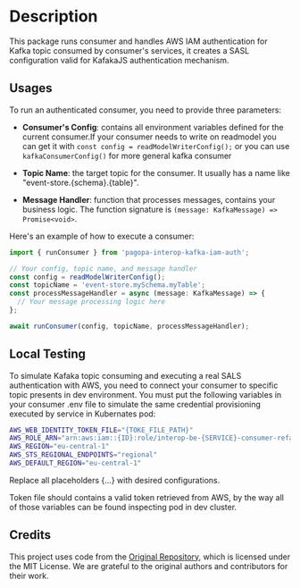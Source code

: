 # Description

This package runs consumer and handles AWS IAM authentication for Kafka topic consumed by consumer's services, it creates a SASL configuration valid for KafakaJS authentication mechanism.

## Usages

To run an authenticated consumer, you need to provide three parameters:

- **Consumer's Config**: contains all environment variables defined for the current consumer.If your consumer needs to write on readmodel you can get it with `const config = readModelWriterConfig();` or you can use `kafkaConsumerConfig()` for more general kafka consumer

- **Topic Name**: the target topic for the consumer. It usually has a name like "event-store.{schema}.{table}".

- **Message Handler**: function that processes messages, contains your business logic. The function signature is `(message: KafkaMessage) => Promise<void>`.

Here's an example of how to execute a consumer:

```javascript
import { runConsumer } from 'pagopa-interop-kafka-iam-auth';

// Your config, topic name, and message handler
const config = readModelWriterConfig();
const topicName = 'event-store.mySchema.myTable';
const processMessageHandler = async (message: KafkaMessage) => {
  // Your message processing logic here
};

await runConsumer(config, topicName, processMessageHandler);
```

## Local Testing
To simulate Kafaka topic consuming and executing a real SALS authentication with AWS, you need to connect your consumer to specific topic presents in dev environment.
You must put the following variables in your consumer .env file to simulate the same credential provisioning executed by service in Kubernates pod:

```bash
AWS_WEB_IDENTITY_TOKEN_FILE="{TOKE_FILE_PATH}"
AWS_ROLE_ARN="arn:aws:iam::{ID}:role/interop-be-{SERVICE}-consumer-refactor-dev"
AWS_REGION="eu-central-1"
AWS_STS_REGIONAL_ENDPOINTS="regional"
AWS_DEFAULT_REGION="eu-central-1"
```

Replace all placeholders {...} with desired configurations.

Token file should contains a valid token retrieved from AWS, by the way all of those variables can be found inspecting pod in dev cluster.


## Credits
This project uses code from the [Original Repository](https://github.com/jmaver-plume/kafkajs-msk-iam-authentication-mechanism), which is licensed under the MIT License. We are grateful to the original authors and contributors for their work.